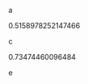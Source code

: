 a
<!--START:foo-->
0.5158978252147466
<!--END:foo-->
c
<!--START:bar-->
0.73474460096484
<!--END:bar-->
e
